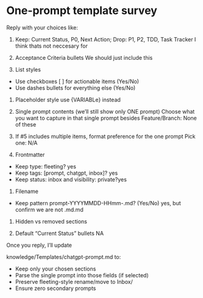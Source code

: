 # One-prompt template survey

Reply with your choices like:

1. Keep: Current Status, P0, Next Action; Drop: P1, P2, TDD, Task Tracker
    I think thats not neccesary for 

2. Acceptance Criteria bullets
We should just include this

1. List styles
- Use checkboxes [ ] for actionable items (Yes/No)
- Use dashes bullets for everything else (Yes/No)

1. Placeholder style
use {VARIABLe} instead

1. Single prompt contents (we’ll still show only ONE prompt) Choose what you want to capture in that single prompt besides Feature/Branch:
None of these

1. If #5 includes multiple items, format preference for the one prompt Pick one:
N/A

1. Frontmatter
- Keep type: fleeting? yes
- Keep tags: [prompt, chatgpt, inbox]? yes
- Keep status: inbox and visibility: private?yes

1. Filename
- Keep pattern prompt-YYYYMMDD-HHmm-.md? (Yes/No)
  yes, but confirm we are not .md.md

1. Hidden vs removed sections

2. Default “Current Status” bullets
NA

Once you reply, I’ll update 

knowledge/Templates/chatgpt-prompt.md to:
- Keep only your chosen sections
- Parse the single prompt into those fields (if selected)
- Preserve fleeting-style rename/move to Inbox/
- Ensure zero secondary prompts